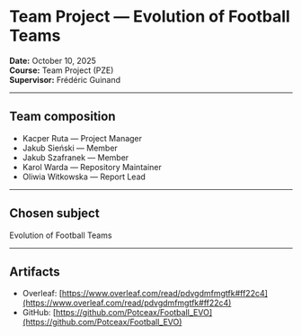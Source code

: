 # Team Project — Evolution of Football Teams

**Date:** October 10, 2025  
**Course:** Team Project (PZE)  
**Supervisor:** Frédéric Guinand  

---

## Team composition
- Kacper Ruta — Project Manager  
- Jakub Sieński — Member  
- Jakub Szafranek — Member  
- Karol Warda — Repository Maintainer  
- Oliwia Witkowska — Report Lead  

---

## Chosen subject
Evolution of Football Teams

---

## Artifacts
- Overleaf: [https://www.overleaf.com/read/pdvgdmfmgtfk#ff22c4](https://www.overleaf.com/read/pdvgdmfmgtfk#ff22c4)  
- GitHub: [https://github.com/Potceax/Football_EVO](https://github.com/Potceax/Football_EVO)
